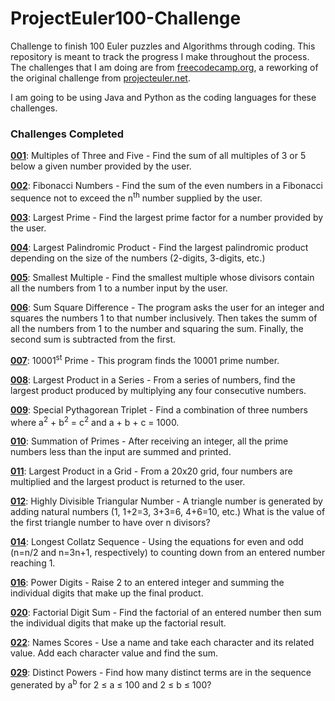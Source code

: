 # ProjectEuler100-Challenge

Challenge to finish 100 Euler puzzles and Algorithms through coding. This repository is meant to track the progress I make throughout the process. The challenges that I am doing are from [freecodecamp.org](https://www.freecodecamp.org/learn/coding-interview-prep/project-euler/), a reworking of the original challenge from [projecteuler.net](https://projecteuler.net/archives).

I am going to be using Java and Python as the coding languages for these challenges.

### Challenges Completed

**[001](https://github.com/jcreighton669/ProjectEuler100-Challenge/tree/master/001:%20Multiples%20Of%20Three%20and%20Five)**: Multiples of Three and Five - Find the sum of all multiples of 3 or 5 below a given number provided by the user.

**[002](https://github.com/jcreighton669/ProjectEuler100-Challenge/tree/master/002:%20FibonacciNumbers)**: Fibonacci Numbers - Find the sum of the even numbers in a Fibonacci sequence not to exceed the n<sup>th</sup> number supplied by the user.

**[003](https://github.com/jcreighton669/ProjectEuler100-Challenge/tree/master/003:%20Largest%20Prime)**: Largest Prime - Find the largest prime factor for a number provided by the user.

**[004](https://github.com/jcreighton669/ProjectEuler100-Challenge/tree/master/004:%20Palindromic%20Product)**: Largest Palindromic Product - Find the largest palindromic product depending on the size of the numbers (2-digits, 3-digits, etc.)

**[005](https://github.com/jcreighton669/ProjectEuler100-Challenge/tree/master/005:%20Smallest%20Multiple)**: Smallest Multiple - Find the smallest multiple whose divisors contain all the numbers from 1 to a number input by the user.

**[006](https://github.com/jcreighton669/ProjectEuler100-Challenge/tree/master/006:%20Sum%20Square%20Difference)**: Sum Square Difference - The program asks the user for an integer and squares the numbers 1 to that number inclusively. Then takes the summ of all the numbers from 1 to the number and squaring the sum. Finally, the second sum is subtracted from the first.

**[007](https://github.com/jcreighton669/ProjectEuler100-Challenge/tree/master/007:%2010001st%20Prime)**: 10001<sup>st</sup> Prime - This program finds the 10001 prime number.

**[008](https://github.com/jcreighton669/ProjectEuler100-Challenge/tree/master/008:%20Largest%20Product%20in%20a%20Series)**: Largest Product in a Series - From a series of numbers, find the largest product produced by multiplying any four consecutive numbers.

**[009](https://github.com/jcreighton669/ProjectEuler100-Challenge/tree/master/009:%20Special%20Pythagorean%20Triplet)**: Special Pythagorean Triplet - Find a combination of three numbers where a<sup>2</sup> + b<sup>2</sup> = c<sup>2</sup> and a + b + c = 1000.

**[010](https://github.com/jcreighton669/ProjectEuler100-Challenge/tree/master/010:%20Summation%20of%20Primes)**: Summation of Primes - After receiving an integer, all the prime numbers less than the input are summed and printed.

**[011](https://github.com/jcreighton669/ProjectEuler100-Challenge/tree/master/011:%20Largest%20Product%20in%20a%20Grid)**: Largest Product in a Grid - From a 20x20 grid, four numbers are multiplied and the largest product is returned to the user.

**[012](https://github.com/jcreighton669/ProjectEuler100-Challenge/tree/master/012:%20Highly%20Divisible%20Triangular%20Number)**: Highly Divisible Triangular Number - A triangle number is generated by adding natural numbers (1, 1+2=3, 3+3=6, 4+6=10, etc.) What is the value of the first triangle number to have over n divisors?

**[014](https://github.com/jcreighton669/ProjectEuler100-Challenge/tree/master/014:%20Longest%20Collatz%20Sequence)**: Longest Collatz Sequence - Using the equations for even and odd (n=n/2 and n=3n+1, respectively) to counting down from an entered number reaching 1.

**[016](https://github.com/jcreighton669/ProjectEuler100-Challenge/tree/master/016:%20Power%20Digits)**: Power Digits - Raise 2 to an entered integer and summing the individual digits that make up the final product.

**[020](https://github.com/jcreighton669/ProjectEuler100-Challenge/tree/master/020:%20Factorial%20digit%20sum)**: Factorial Digit Sum - Find the factorial of an entered number then sum the individual digits that make up the factorial result.

**[022](https://github.com/jcreighton669/ProjectEuler100-Challenge/tree/master/022:%20Names%20scores)**: Names Scores - Use a name and take each character and its related value. Add each character value and find the sum.

**[029](https://github.com/jcreighton669/ProjectEuler100-Challenge/tree/master/029:%20Distinct%20Powers)**: Distinct Powers - Find how many distinct terms are in the sequence generated by a<sup>b</sup> for 2 ≤ a ≤ 100 and 2 ≤ b ≤ 100?
